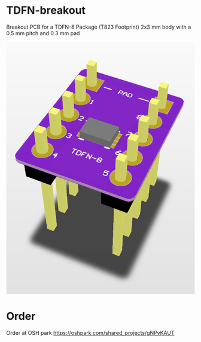 # TDFN-breakout
Breakout PCB for a TDFN-8 Package (T823 Footprint) 2x3 mm body with a 0.5 mm pitch and 0.3 mm pad

![PCB 3D](https://raw.githubusercontent.com/devttys1/TDFN-breakout/master/Screenshots/PCB_3D.PNG "PCB 3D")

# Order
Order at OSH park https://oshpark.com/shared_projects/gNPvKAUT
